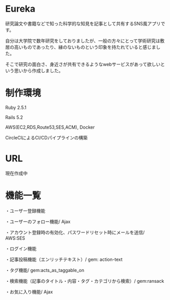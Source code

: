 # Eureka
 研究論文や書籍などで知った科学的な知見を記事として共有するSNS風アプリです。
 
 自分は大学院で数年研究をしておりましたが、一般の方々にとって学術研究は敷居の高いものであったり、縁のないものという印象を持たれていると感じました。
 
 そこで研究の面白さ、身近さが共有できるようなwebサービスがあって欲しいという思いから作成しました。
 
# 制作環境
Ruby 2.5.1

Rails 5.2

AWS(EC2,RDS,Route53,SES,ACM), Docker

CircleCIによるCI/CDパイプラインの構築

# URL

現在作成中

# 機能一覧

・ユーザー登録機能

・ユーザーのフォロー機能/ Ajax

・アカウント登録時の有効化、パスワードリセット時にメールを送信/ AWS:SES

・ログイン機能

・記事投稿機能（エンリッチテキスト）/ gem: action-text

・タグ機能/ gem:acts_as_taggable_on

・検索機能（記事のタイトル・内容・タグ・カテゴリから検索）/ gem:ransack

・お気に入り機能/ Ajax

